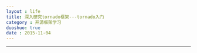 ```yaml
---
layout : life
title: 深入研究tornado框架---tornado入门
category : 开源框架学习
duoshuo: true
date : 2015-11-04
---
```


******

